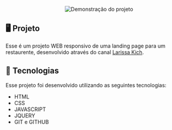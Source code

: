 <p align="center">
  <img src="https://github.com/user-attachments/assets/2e2f6348-c3a0-4258-86bf-993d0b4980f0" alt="Demonstração do projeto" width=""100%>
</p>

## 🖥️ Projeto
Esse é um projeto WEB responsivo de uma landing page para um restaurente, desenvolvido através do canal [Larissa Kich](https://www.youtube.com/@larissakich).

## 🚀 Tecnologias
Esse projeto foi desenvolvido utilizando as seguintes tecnologias:

- HTML
- CSS
- JAVASCRIPT
- JQUERY
- GIT e GITHUB
